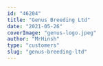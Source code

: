 ```yaml
---
id: "46204"
title: "Genus Breeding Ltd"
date: "2021-05-26"
coverImage: "genus-logo.jpeg"
author: "MrHinsh"
type: "customers"
slug: "genus-breeding-ltd"
---
```



